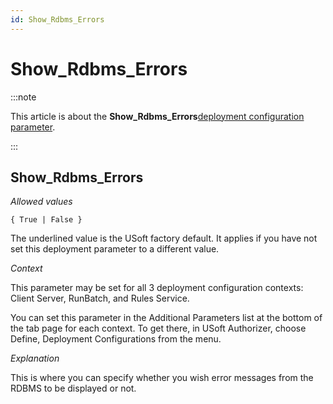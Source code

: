 ```yaml
---
id: Show_Rdbms_Errors
---
```


# Show_Rdbms_Errors




:::note

This article is about the **Show_Rdbms_Errors**[deployment configuration parameter](/docs/Authorisation_and_access/Deployment_configurations/Deployment_configuration_parameters.md).

:::

## **Show_Rdbms_Errors**

*Allowed values*

```
{ True | False }
```

The underlined value is the USoft factory default. It applies if you have not set this deployment parameter to a different value.

*Context*

This parameter may be set for all 3 deployment configuration contexts: Client Server, RunBatch, and Rules Service.

You can set this parameter in the Additional Parameters list at the bottom of the tab page for each context. To get there, in USoft Authorizer, choose Define, Deployment Configurations from the menu.

*Explanation*

This is where you can specify whether you wish error messages from the RDBMS to be displayed or not.
